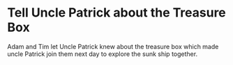 # Tell Uncle Patrick about the Treasure Box

Adam and Tim let Uncle Patrick knew about the treasure box which made uncle Patrick join them next day to explore the sunk ship together.

